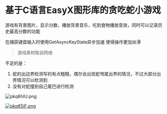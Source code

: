 # 基于C语言EasyX图形库的贪吃蛇小游戏

游戏有背景图片，显示分数，播放背景音乐，吃到食物播放音效，同时可以记录历史最高分数的功能

在捕获键盘输入时使用GetAsyncKeyState异步加速 使得操作更加丝滑
> 游戏素材取自网络

不足的是：

1. 蛇的出边界检测写的有点粗糙，偶尔会出现蛇甩尾出界的情况，不过大部分出界情况可以检测到
2. 没有对蛇撞到自己尾巴进行检测

![pkq6hIU.png](https://s21.ax1x.com/2024/07/28/pkq6hIU.png)



[![pkq65iF.png](https://s21.ax1x.com/2024/07/28/pkq65iF.png)](https://imgse.com/i/pkq65iF)

